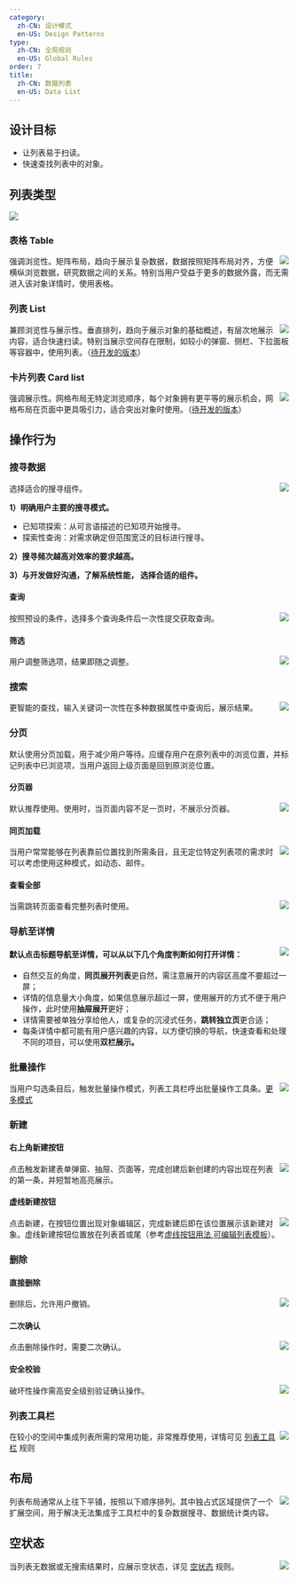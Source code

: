 ```yaml
---
category:
  zh-CN: 设计模式
  en-US: Design Patterns
type:
  zh-CN: 全局规则
  en-US: Global Rules
order: 7
title:
  zh-CN: 数据列表
  en-US: Data List
---
```


## 设计目标

- 让列表易于扫读。
- 快速查找列表中的对象。

## 列表类型

<div>
  <img src="https://gw.alipayobjects.com/mdn/rms_08e378/afts/img/A*qwxZQa3glMMAAAAAAAAAAABkARQnAQ" />
</div>

### 表格 Table

<img class="preview-img no-padding" align="right" src="https://gw.alipayobjects.com/mdn/rms_08e378/afts/img/A*VrOkRbo_Uc4AAAAAAAAAAABkARQnAQ">

强调浏览性。矩阵布局，趋向于展示复杂数据，数据按照矩阵布局对齐，方便横纵浏览数据，研究数据之间的关系。特别当用户受益于更多的数据外露，而无需进入该对象详情时，使用表格。

### 列表 List

<img class="preview-img no-padding" align="right" src="https://gw.alipayobjects.com/mdn/rms_08e378/afts/img/A*D-8wTbCA1REAAAAAAAAAAABkARQnAQ">

兼顾浏览性与展示性。垂直排列，趋向于展示对象的基础概述，有层次地展示内容，适合快速扫读。特别当展示空间存在限制，如较小的弹窗、侧栏、下拉面板等容器中，使用列表。（[待开发的版本](https://yuque.antfin-inc.com/bigfish/fqm0ux/lgo878)）

### 卡片列表 Card list

<img class="preview-img no-padding" align="right" src="https://gw.alipayobjects.com/mdn/rms_08e378/afts/img/A*fu2gQ6DQaGgAAAAAAAAAAABkARQnAQ">

强调展示性。网格布局无特定浏览顺序，每个对象拥有更平等的展示机会，网格布局在页面中更具吸引力，适合突出对象时使用。（[待开发的版本](https://yuque.antfin-inc.com/bigfish/fqm0ux/cwtl6v)）

## 操作行为

### 搜寻数据

<img class="preview-img no-padding" align="right" src="https://gw.alipayobjects.com/mdn/rms_08e378/afts/img/A*pEyLSJsDgYIAAAAAAAAAAABkARQnAQ">

选择适合的搜寻组件。

**1）明确用户主要的搜寻模式。**

- 已知项探索：从可言语描述的已知项开始搜寻。
- 探索性查询：对需求确定但范围宽泛的目标进行搜寻。

**2）搜寻频次越高对效率的要求越高。**

**3）与开发做好沟通，了解系统性能， 选择合适的组件。**

#### 查询

<img class="preview-img no-padding" align="right" src="https://gw.alipayobjects.com/mdn/rms_08e378/afts/img/A*gHgBRofoBDQAAAAAAAAAAABkARQnAQ">

按照预设的条件，选择多个查询条件后一次性提交获取查询。

#### 筛选

<img class="preview-img no-padding" align="right" src="https://gw.alipayobjects.com/mdn/rms_08e378/afts/img/A*Zm_LQaKP160AAAAAAAAAAABkARQnAQ">

用户调整筛选项，结果即随之调整。

### 搜索

<img class="preview-img no-padding" align="right" src="https://gw.alipayobjects.com/mdn/rms_08e378/afts/img/A*agcCS5eHy2UAAAAAAAAAAABkARQnAQ">

更智能的查找，输入关键词一次性在多种数据属性中查询后，展示结果。

### 分页

默认使用分页加载，用于减少用户等待。应缓存用户在原列表中的浏览位置，并标记列表中已浏览项，当用户返回上级页面是回到原浏览位置。

#### 分页器

<img class="preview-img no-padding" align="right" src="https://gw.alipayobjects.com/mdn/rms_08e378/afts/img/A*1sIoQKjspJIAAAAAAAAAAABkARQnAQ">

默认推荐使用。使用时，当页面内容不足一页时，不展示分页器。

#### 同页加载

<img class="preview-img no-padding" align="right" src="https://gw.alipayobjects.com/mdn/rms_08e378/afts/img/A*VjfhR77Z1loAAAAAAAAAAABkARQnAQ">

当用户常常能够在列表靠前位置找到所需条目，且无定位特定列表项的需求时可以考虑使用这种模式，如动态、邮件。

#### 查看全部

<img class="preview-img no-padding" align="right" src="https://gw.alipayobjects.com/mdn/rms_08e378/afts/img/A*cgIlQJUC2_kAAAAAAAAAAABkARQnAQ">

当需跳转页面查看完整列表时使用。

### 导航至详情

<img class="preview-img no-padding" align="right" src="https://gw.alipayobjects.com/mdn/rms_08e378/afts/img/A*eMxHQqV30h8AAAAAAAAAAABkARQnAQ">

#### 默认点击标题导航至详情，可以从以下几个角度判断如何打开详情：

- 自然交互的角度，**同页展开列表**更自然，需注意展开的内容区高度不要超过一屏；
- 详情的信息量大小角度，如果信息展示超过一屏，使用展开的方式不便于用户操作，此时使用**抽屉展开**更好；
- 详情需要被单独分享给他人，或复杂的沉浸式任务，**跳转独立页**更合适；
- 每条详情中都可能有用户感兴趣的内容，以方便切换的导航，快速查看和处理不同的项目，可以使用**双栏展示。**

### 批量操作

<img class="preview-img no-padding" align="right" src="https://gw.alipayobjects.com/mdn/rms_08e378/afts/img/A*UP0MRbqxbzUAAAAAAAAAAABkARQnAQ">

当用户勾选条目后，触发批量操作模式，列表工具栏呼出批量操作工具条。[更多模式](https://yuque.antfin-inc.com/bigfish/fqm0ux/hya8hw)

### 新建

#### 右上角新建按钮

<img class="preview-img no-padding" align="right" src="https://gw.alipayobjects.com/mdn/rms_08e378/afts/img/A*1oC_Tay1k5gAAAAAAAAAAABkARQnAQ">

点击触发新建表单弹窗、抽屉、页面等，完成创建后新创建的内容出现在列表的第一条，并短暂地高亮展示。

#### 虚线新建按钮

<img class="preview-img no-padding" align="right" src="https://gw.alipayobjects.com/mdn/rms_08e378/afts/img/A*4weZTr6FX5MAAAAAAAAAAABkARQnAQ">

点击新建，在按钮位置出现对象编辑区，完成新建后即在该位置展示该新建对象。虚线新建按钮位置放在列表首或尾（参考[虚线按钮用法](https://yuque.antfin-inc.com/ui-assets/bgt2gr/ars4mz#jws7v),[可编辑列表模板](https://yuque.antfin-inc.com/docs/share/9a86324a-8e0e-45fa-9e28-9d4949668456)）。

### 删除

#### 直接删除

<img class="preview-img no-padding" align="right" src="https://gw.alipayobjects.com/mdn/rms_08e378/afts/img/A*4weZTr6FX5MAAAAAAAAAAABkARQnAQ">

删除后，允许用户撤销。

#### 二次确认

<img class="preview-img no-padding" align="right" src="https://gw.alipayobjects.com/mdn/rms_08e378/afts/img/A*kYkSRKhHbIoAAAAAAAAAAABkARQnAQ">

点击删除操作时，需要二次确认。

#### 安全校验

<img class="preview-img no-padding" align="right" src="https://gw.alipayobjects.com/mdn/rms_08e378/afts/img/A*qCvJQbMjgZEAAAAAAAAAAABkARQnAQ">

破坏性操作需高安全级别验证确认操作。

### 列表工具栏

<img class="preview-img no-padding" align="right" src="https://gw.alipayobjects.com/mdn/rms_08e378/afts/img/A*cPBwQ74TTFQAAAAAAAAAAABkARQnAQ">

在较小的空间中集成列表所需的常用功能，非常推荐使用，详情可见 [列表工具栏](https://yuque.antfin-inc.com/ui-assets/bgt2gr/xr7z6k) 规则

## 布局

<img class="preview-img no-padding" align="right" src="https://gw.alipayobjects.com/mdn/rms_08e378/afts/img/A*DO0-Qbi7Ca4AAAAAAAAAAABkARQnAQ">

列表布局通常从上往下平铺，按照以下顺序排列。其中独占式区域提供了一个扩展空间，用于解决无法集成于工具栏中的复杂数据搜寻、数据统计类内容。

## 空状态

<img class="preview-img no-padding" align="right" src="https://gw.alipayobjects.com/mdn/rms_08e378/afts/img/A*8iBER4YJmdQAAAAAAAAAAABkARQnAQ">

当列表无数据或无搜索结果时，应展示空状态，详见 [空状态](https://yuque.antfin-inc.com/ui-assets/bgt2gr/blx4ny) 规则。

